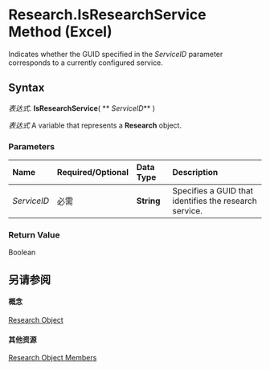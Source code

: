 
# Research.IsResearchService Method (Excel)

Indicates whether the GUID specified in the  _ServiceID_ parameter corresponds to a currently configured service.


## Syntax

 _表达式_. **IsResearchService**( ** _ServiceID_** )

 _表达式_ A variable that represents a **Research** object.


### Parameters



|**Name**|**Required/Optional**|**Data Type**|**Description**|
|:-----|:-----|:-----|:-----|
| _ServiceID_|必需|**String**|Specifies a GUID that identifies the research service.|

### Return Value

Boolean


## 另请参阅


#### 概念


[Research Object](de9d8a1d-4942-88f4-ba8c-30bd06e1f24b.md)
#### 其他资源


[Research Object Members](http://msdn.microsoft.com/library/c749811e-c5ee-4d35-ef27-f6b1aedffc99%28Office.15%29.aspx)